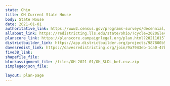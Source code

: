 ```yaml
---
state: Ohio
title: OH Current State House
body: State House
date: 2021-01-01
authoritative_link: https://www2.census.gov/programs-surveys/decennial/2020/data/01-Redistricting_File--PL_94-171/Ohio/
allabout_link: https://redistricting.lls.edu/state/ohio/?cycle=2020&level=State%20Lower&startdate=
planscore_link: https://planscore.campaignlegal.org/plan.html?20211015T182007.974592500Z
districtbuilder_link: https://app.districtbuilder.org/projects/987800b5-db8a-4382-8487-30999e68eec1
davesredist_link: https://davesredistricting.org/join/9a7943eb-1ca0-47b0-8a0c-5e4afc91c15d
five38_link:
shapefile_file:
blockassignment_file: /files/OH-2021-01/OH_SLDL_bef.csv.zip
simplegeojson_file:

layout: plan-page
---
```

